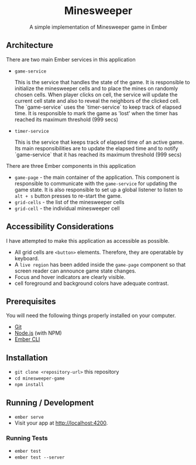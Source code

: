 <h1 align="center">Minesweeper</h1>
<p align="center">A simple implementation of Minesweeper game in Ember</p>

## Architecture
There are two main Ember services in this application
* `game-service`
    <p>This is the service that handles the state of the game. It is responsible to initialize the minesweeper cells and to place the mines on randomly chosen cells. When player clicks on cell, the service will update the current cell state and also to reveal the neighbors of the clicked cell. The `game-service` uses the `timer-service` to keep track of elapsed time. It is responsible to mark the game as 'lost' when the timer has reached its maximum threshold (999 secs)</p>
* `timer-service`
    <p>This is the service that keeps track of elapsed time of an active game. Its main responsibilities are to update the elapsed time and to notify `game-service` that it has reached its maximum threshold (999 secs)</p>
    
There are three Ember components in this application
* `game-page` - the main container of the application. This component is responsible to communicate with the `game-service` for updating the game state. It is also responsible to set up a global listener to listen to `alt + s` button presses to re-start the game.
* `grid-cells` - the list of the minesweeper cells
* `grid-cell` - the individual minesweeper cell

## Accessibility Considerations
I have attempted to make this application as accessible as possible.
* All grid cells are `<button>` elements. Therefore, they are operatable by keyboard.
* A `live region` has been added inside the `game-page` component so that screen reader can announce game state changes.
* Focus and hover indicators are clearly visible.
* cell foreground and background colors have adequate contrast.

## Prerequisites

You will need the following things properly installed on your computer.

* [Git](https://git-scm.com/)
* [Node.js](https://nodejs.org/) (with NPM)
* [Ember CLI](https://ember-cli.com/)

## Installation

* `git clone <repository-url>` this repository
* `cd minesweeper-game`
* `npm install`

## Running / Development

* `ember serve`
* Visit your app at [http://localhost:4200](http://localhost:4200).

### Running Tests

* `ember test`
* `ember test --server`
